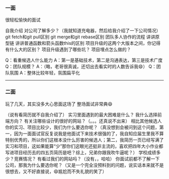 ### 一面
很轻松愉快的面试

自我介绍
对公司了解多少？（我就知道充电器，然后给我介绍了一下公司情况）
git fetch和git pull区别
git merge和git rebase区别
团队多人协作的流程
讲讲原型链
讲讲普通函数和箭头函数this的区别
项目升级的这两个大版本之间，你记得有什么大的区别？
项目升级遇到了哪些坑？
项目埋点怎么做的？

Q：看重候选人什么能力
A：第一是基础技术，第二是沟通表达，第三是技术广度
Q：团队规模？
A：（略，老哥很真诚，还切出去看实时的人数告诉我😄）
Q：团队氛围
A：整体比较年轻，氛围扁平化


---


### 二面
玩了几天，其实没多大心思面这场了
整场面试非常典😄

（说有看简历就不自我介绍了）
实习里面遇到的最大困难是什么？
我什么选择前端方向？
有关注哪些设计的很好的网站？（。。。还真说不出来）
相比其他候选人你的实习、项目比较少，我们为什么要选你呢？（真没想到会被问到这个问题，第一，因为一面面试官反复说我是他面试下来技术很强的了，我自知应届生里我不算特别优秀的，所以你们这根本没什么厉害的候选人；第二，我简历一页已经写满了实习和项目，这如果能算“少”那你们这眼光还挺非主流的，喜欢把四年大小作业都写进项目经历去的四五页简历是吧？综上，兄弟你跟我吹牛逼呢？）
学校成绩多少？竞赛情况？
有看过我们的网站吗？（没有，，哈哈）
你面试前都不了解一下公司，那我为什么要选你呢？（又是一个完全没预料到的问题，说实话本来就不是很想去，又不好直接说，😄尴尬而不失礼貌的笑了）




